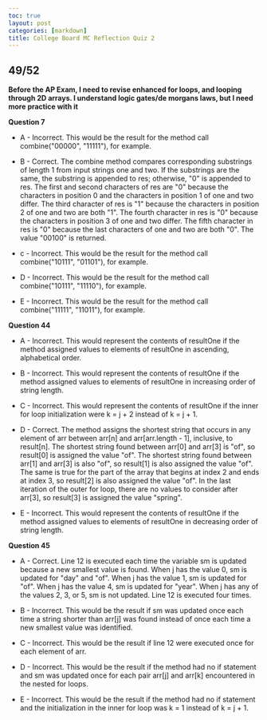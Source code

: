 ```yaml
---
toc: true
layout: post
categories: [markdown]
title: College Board MC Reflection Quiz 2
---
```


## 49/52

**Before the AP Exam, I need to revise enhanced for loops, and looping through 2D arrays. I understand logic gates/de morgans laws, but I need more practice with it**

**Question 7**
- A - Incorrect. This would be the result for the method call combine("00000", "11111"), for example.

- B - Correct. The combine method compares corresponding substrings of length 1
 from input strings one and two. If the substrings are the same, the substring is appended to res; otherwise, "0" is appended to res. The first and second characters of res are "0" because the characters in position 0
 and the characters in position 1
 of one and two differ. The third character of res is "1" because the characters in position 2
 of one and two are both "1". The fourth character in res is "0" because the characters in position 3
 of one and two differ. The fifth character in res is "0" because the last characters of one and two are both "0". The value "00100" is returned.

- c - Incorrect. This would be the result for the method call combine("10111", "01101"), for example.

- D - Incorrect. This would be the result for the method call combine("10111", "11110"), for example.

- E - Incorrect. This would be the result for the method call combine("11111", "11011"), for example.



**Question 44**
- A - Incorrect. This would represent the contents of resultOne if the method assigned values to elements of resultOne in ascending, alphabetical order.

- B - Incorrect. This would represent the contents of resultOne if the method assigned values to elements of resultOne in increasing order of string length.

- C - Incorrect. This would represent the contents of resultOne if the inner for loop initialization were k = j + 2 instead of k = j + 1.

- D - Correct. The method assigns the shortest string that occurs in any element of arr between arr[n] and arr[arr.length - 1], inclusive, to result[n]. The shortest string found between arr[0] and arr[3] is "of", so result[0] is assigned the value "of". The shortest string found between arr[1] and arr[3] is also "of", so result[1] is also assigned the value "of". The same is true for the part of the array that begins at index 2 and ends at index 3, so result[2] is also assigned the value "of". In the last iteration of the outer for loop, there are no values to consider after arr[3], so result[3] is assigned the value "spring".

- E - Incorrect. This would represent the contents of resultOne if the method assigned values to elements of resultOne in decreasing order of string length.


**Question 45**
- A - Correct. Line 12 is executed each time the variable sm is updated because a new smallest value is found. When j has the value 0, sm is updated for "day" and "of". When j has the value 1, sm is updated for "of". When j has the value 4, sm is updated for "year". When j has any of the values 2, 3, or 5, sm is not updated. Line 12 is executed four times.

- B - Incorrect. This would be the result if sm was updated once each time a string shorter than arr[j] was found instead of once each time a new smallest value was identified.

- C - Incorrect. This would be the result if line 12 were executed once for each element of arr.

- D - Incorrect. This would be the result if the method had no if statement and sm was updated once for each pair arr[j] and arr[k] encountered in the nested for loops.

- E - Incorrect. This would be the result if the method had no if statement and the initialization in the inner for loop was k = 1 instead of k = j + 1.

